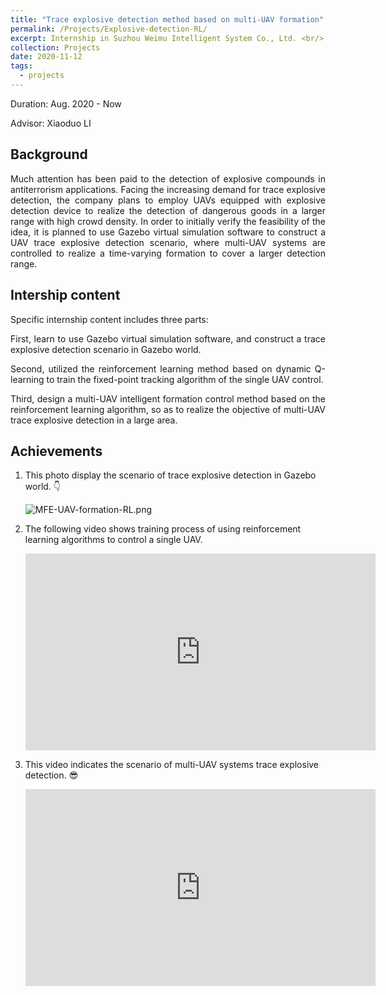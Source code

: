 ```yaml
---
title: "Trace explosive detection method based on multi-UAV formation"
permalink: /Projects/Explosive-detection-RL/
excerpt: Internship in Suzhou Weimu Intelligent System Co., Ltd. <br/> <a href="https://jianhua-WANG-BUAA.github.io/Projects/Explosive-detection-RL/"><img src="https://jianhua-WANG-BUAA.github.io/images/MFE-UAV-formation-RL.png" alt="MFE-UAV-formation-RL.png" border="0" width="500" /></a>
collection: Projects
date: 2020-11-12
tags:
  - projects
---
```


Duration: Aug. 2020 - Now

Advisor: Xiaoduo LI

## Background

<p style="text-align:justify; text-justify:inter-ideograph;">
Much attention has been paid to the detection of explosive compounds in antiterrorism applications. 
Facing the increasing demand for trace explosive detection, the company plans to employ UAVs equipped with explosive detection device to realize the detection of dangerous goods in a larger range with high crowd density. In order to initially verify the feasibility of the idea, it is planned to use Gazebo virtual simulation software to construct a UAV trace explosive detection scenario, where multi-UAV systems are controlled to realize a time-varying formation to cover a larger detection range.
</p>

## Intership content


Specific internship content includes three parts:

<p style="text-align:justify; text-justify:inter-ideograph;">
First, learn to use Gazebo virtual simulation software, and construct a trace explosive detection scenario in Gazebo world.
</p>

<p style="text-align:justify; text-justify:inter-ideograph;">
Second, utilized the reinforcement learning method based on dynamic Q-learning to train the fixed-point tracking algorithm of the single UAV control.
</p>

<p style="text-align:justify; text-justify:inter-ideograph;">
Third, design a multi-UAV intelligent formation control method based on the reinforcement learning algorithm, so as to realize the objective of multi-UAV trace explosive detection in a large area.
</p>

## Achievements

1. This photo display the scenario of trace explosive detection in Gazebo world. 👇

    <img src="https://jianhua-WANG-BUAA.github.io/images/MFE-UAV-formation-RL.png" alt="MFE-UAV-formation-RL.png" border="0"/>

2. The following video shows training process of using reinforcement learning algorithms to control a single UAV.

     <iframe width="560" height="315" src="https://www.youtube.com/embed/wzu0CHlsenE" frameborder="0" allow="accelerometer; autoplay; encrypted-media; gyroscope; picture-in-picture" allowfullscreen></iframe>
   
3. This video indicates the scenario of multi-UAV systems trace explosive detection. 😎

    <iframe width="560" height="315" src="https://www.youtube.com/embed/wzu0CHlsenE" frameborder="0" allow="accelerometer; autoplay; encrypted-media; gyroscope; picture-in-picture" allowfullscreen></iframe>

